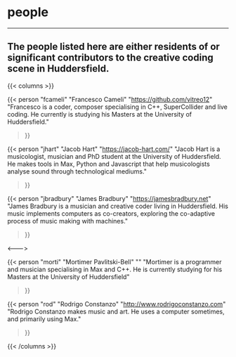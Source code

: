 # people
---

## The people listed here are either residents of or significant contributors to the creative coding scene in Huddersfield.

{{< columns >}}

{{< person "fcameli" "Francesco Cameli" "https://github.com/vitreo12"
"Francesco is a coder, composer specialising in C++, SuperCollider and live coding. He currently is studying his Masters at the University of Huddersfield."
>}}

{{< person "jhart" "Jacob Hart" "https://jacob-hart.com/"
"Jacob Hart is a musicologist, musician and PhD student at the University of Huddersfield. He makes tools in Max, Python and Javascript that help musicologists analyse sound through technological mediums."
>}}

{{< person "jbradbury" "James Bradbury" "https://jamesbradbury.net"
"James Bradbury is a musician and creative coder living in Huddersfield. His music implements computers as co-creators, exploring the co-adaptive process of music making with machines."
>}}

<--->

{{< person "morti" "Mortimer Pavlitski-Bell" "" 
"Mortimer is a programmer and musician specialising in Max and C++. He is currently studying for his Masters at the University of Huddersfield"
>}}

{{< person "rod" "Rodrigo Constanzo" "http://www.rodrigoconstanzo.com"
"Rodrigo Constanzo makes music and art. He uses a computer sometimes, and primarily using Max."
>}}

<!-- # Alessia
# Sam[1]
# Sam[0]
# Niamh :) -->

{{< /columns >}}

